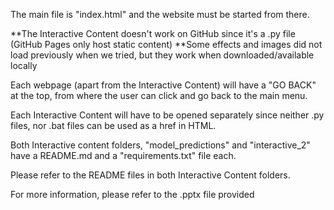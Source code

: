 The main file is "index.html" and the website must be started from there.

**The Interactive Content doesn't work on GitHub since it's a .py file
(GitHub Pages only host static content)
**Some effects and images did not load previously when we tried, but
they work when downloaded/available locally

Each webpage (apart from the Interactive Content) will have a "GO BACK" at the
top, from where the user can click and go back to the main menu.

Each Interactive Content will have to be opened separately since neither .py
files, nor .bat files can be used as a href in HTML.

Both Interactive content folders, "model_predictions" and "interactive_2"
have a README.md and a "requirements.txt" file each.

Please refer to the README files in both Interactive Content folders.

For more information, please refer to the .pptx file provided
